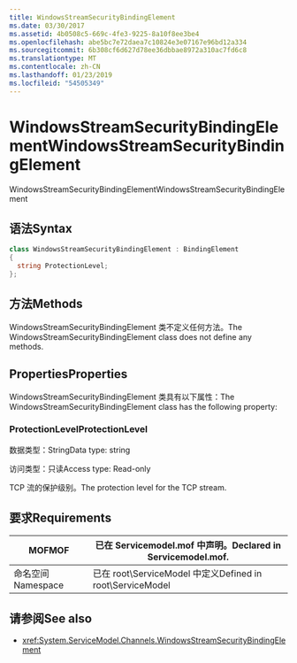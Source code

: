 ```yaml
---
title: WindowsStreamSecurityBindingElement
ms.date: 03/30/2017
ms.assetid: 4b0508c5-669c-4fe3-9225-8a10f8ee3be4
ms.openlocfilehash: abe5bc7e72daea7c10824e3e07167e96bd12a334
ms.sourcegitcommit: 6b308cf6d627d78ee36dbbae8972a310ac7fd6c8
ms.translationtype: MT
ms.contentlocale: zh-CN
ms.lasthandoff: 01/23/2019
ms.locfileid: "54505349"
---
```

# <a name="windowsstreamsecuritybindingelement"></a><span data-ttu-id="96807-102">WindowsStreamSecurityBindingElement</span><span class="sxs-lookup"><span data-stu-id="96807-102">WindowsStreamSecurityBindingElement</span></span>
<span data-ttu-id="96807-103">WindowsStreamSecurityBindingElement</span><span class="sxs-lookup"><span data-stu-id="96807-103">WindowsStreamSecurityBindingElement</span></span>  
  
## <a name="syntax"></a><span data-ttu-id="96807-104">语法</span><span class="sxs-lookup"><span data-stu-id="96807-104">Syntax</span></span>  
  
```csharp
class WindowsStreamSecurityBindingElement : BindingElement  
{  
  string ProtectionLevel;  
};  
```  
  
## <a name="methods"></a><span data-ttu-id="96807-105">方法</span><span class="sxs-lookup"><span data-stu-id="96807-105">Methods</span></span>  
 <span data-ttu-id="96807-106">WindowsStreamSecurityBindingElement 类不定义任何方法。</span><span class="sxs-lookup"><span data-stu-id="96807-106">The WindowsStreamSecurityBindingElement class does not define any methods.</span></span>  
  
## <a name="properties"></a><span data-ttu-id="96807-107">Properties</span><span class="sxs-lookup"><span data-stu-id="96807-107">Properties</span></span>  
 <span data-ttu-id="96807-108">WindowsStreamSecurityBindingElement 类具有以下属性：</span><span class="sxs-lookup"><span data-stu-id="96807-108">The WindowsStreamSecurityBindingElement class has the following property:</span></span>  
  
### <a name="protectionlevel"></a><span data-ttu-id="96807-109">ProtectionLevel</span><span class="sxs-lookup"><span data-stu-id="96807-109">ProtectionLevel</span></span>  
 <span data-ttu-id="96807-110">数据类型：String</span><span class="sxs-lookup"><span data-stu-id="96807-110">Data type: string</span></span>  
  
 <span data-ttu-id="96807-111">访问类型：只读</span><span class="sxs-lookup"><span data-stu-id="96807-111">Access type: Read-only</span></span>  
  
 <span data-ttu-id="96807-112">TCP 流的保护级别。</span><span class="sxs-lookup"><span data-stu-id="96807-112">The protection level for the TCP stream.</span></span>  
  
## <a name="requirements"></a><span data-ttu-id="96807-113">要求</span><span class="sxs-lookup"><span data-stu-id="96807-113">Requirements</span></span>  
  
|<span data-ttu-id="96807-114">MOF</span><span class="sxs-lookup"><span data-stu-id="96807-114">MOF</span></span>|<span data-ttu-id="96807-115">已在 Servicemodel.mof 中声明。</span><span class="sxs-lookup"><span data-stu-id="96807-115">Declared in Servicemodel.mof.</span></span>|  
|---------|-----------------------------------|  
|<span data-ttu-id="96807-116">命名空间</span><span class="sxs-lookup"><span data-stu-id="96807-116">Namespace</span></span>|<span data-ttu-id="96807-117">已在 root\ServiceModel 中定义</span><span class="sxs-lookup"><span data-stu-id="96807-117">Defined in root\ServiceModel</span></span>|  
  
## <a name="see-also"></a><span data-ttu-id="96807-118">请参阅</span><span class="sxs-lookup"><span data-stu-id="96807-118">See also</span></span>
- <xref:System.ServiceModel.Channels.WindowsStreamSecurityBindingElement>
